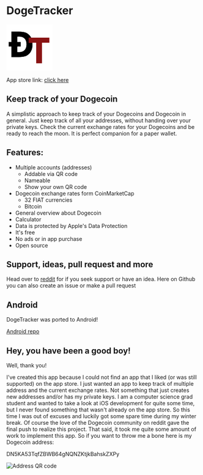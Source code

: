 #  DogeTracker
![DogeTracker Logo](./DogeTracker/Assets.xcassets/AppIcon.appiconset/Icon-60@2x.png)

App store link: [click here](https://itunes.apple.com/us/app/dogetracker/id1331221523?mt=8)

## Keep track of your Dogecoin

A simplistic approach to keep track of your Dogecoins and Dogecoin in general. Just keep track of all your addresses, without handing over your private keys. Check the current exchange rates for your Dogecoins and be ready to reach the moon. It is perfect companion for a paper wallet.

## Features:

* Multiple accounts (addresses)
    + Addable via QR code
    + Nameable
    + Show your own QR code
* Dogecoin exchange rates form CoinMarketCap
    + 32 FIAT currencies
    + Bitcoin
* General overview about Dogecoin
* Calculator
* Data is protected by Apple's Data Protection
* It's free
* No ads or in app purchase
* Open source

## Support, ideas, pull request and more

Head over to [reddit](https://www.reddit.com/r/DogeTracker/) for if you seek support or have an idea. Here on Github you can also create an issue or make a pull request

## Android

DogeTracker was ported to Android!

[Android repo](https://github.com/avrland/DogeTracker_Android)

## Hey, you have been a good boy!

Well, thank you! 

I've created this app because I could not find an app that I liked (or was still supported) on the app store. I just wanted an app to keep track of multiple address and the current exchange rates. Not something that just creates new addresses and/or has my private keys. I am a computer science grad student and wanted to take a look at iOS development for quite some time, but I never found something that wasn't already on the app store. So this time I was out of excuses and luckily got some spare time during my winter break. Of course the love of the Dogecoin community on reddit gave the final push to realize this project. That said, it took me quite some amount of work to implement this app. So if you want to throw me a bone here is my Dogecoin address:

DN5KA53TqfZBWB64gNQNZKtjkBahskZXPy

![Address QR code](https://dogechain.info/api/v1/address/qrcode/DN5KA53TqfZBWB64gNQNZKtjkBahskZXPy)

